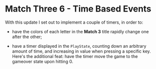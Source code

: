 # Match Three 6 - Time Based Events

With this update I set out to implement a couple of timers, in order to:

- have the colors of each letter in the **Match 3** title rapidly change one after the other;

- have a timer displayed in the `PlayState`, counting down an arbitrary amount of time, and increasing in value when pressing a specific key. Here's the additional feat: have the timer move the game to the gameover state upon hitting 0.
